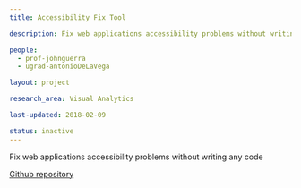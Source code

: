 ```yaml
---
title: Accessibility Fix Tool

description: Fix web applications accessibility problems without writing any code

people:
  - prof-johnguerra
  - ugrad-antonioDeLaVega

layout: project  

research_area: Visual Analytics

last-updated: 2018-02-09

status: inactive
---
```

Fix web applications accessibility problems without writing any code

[Github repository](https://github.com/adelavegaf/magically)